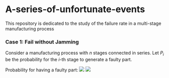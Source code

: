 # A-series-of-unfortunate-events
This repository is dedicated to the study of the failure rate in a multi-stage manufacturing process

### Case 1: Fail without Jamming

Consider a manufacturing process with *n* stages connected in series. Let *P<sub>i</sub>* be the probability for the *i*-th stage to generate a faulty part. 

Probability for having a faulty part: 
<img src="https://latex.codecogs.com/gif.latex?=~1-{\text{Prob~of~not~having~a~single~faulty~part~in~all~}}n{\text{~stages}}" />
<img src="https://latex.codecogs.com/gif.latex?\Rightarrow~1-\Pi_{i=1}^{n}(1-P_i)" />
